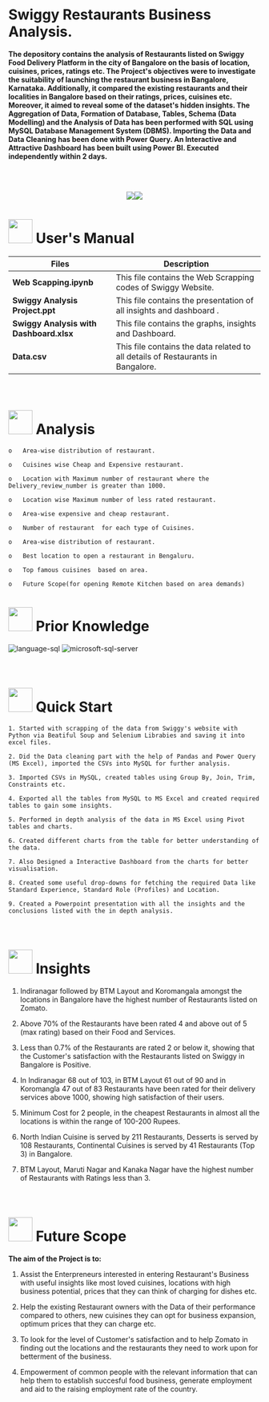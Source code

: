 # <h>  **Swiggy Restaurants Business Analysis.**

**The depository contains the analysis of Restaurants listed on Swiggy Food Delivery Platform in the city of Bangalore on the basis of location, cuisines, prices, ratings etc. The Project's objectives were to investigate the suitability of launching the restaurant business in Bangalore, Karnataka. Additionally, it compared the existing restaurants and their localities in Bangalore based on their ratings, prices, cuisines etc. Moreover, it aimed to reveal some of the dataset's hidden insights. The Aggregation of Data, Formation of Database, Tables, Schema (Data Modelling) and the Analysis of Data has been performed with SQL using MySQL Database Management System (DBMS). Importing the Data and Data Cleaning has been done with Power Query. An Interactive and Attractive Dashboard has been built using Power BI. Executed independently within 2 days.**




<br>
<br>
<p align="center"><a><img src="https://forthebadge.com/images/badges/built-with-love.svg"><img src="https://user-images.githubusercontent.com/106439762/181936448-9314e858-4251-46d6-b4d1-35a4c29e9c19.svg"></a></p>

#  <img src="https://user-images.githubusercontent.com/106439762/181935629-b3c47bd3-77fb-4431-a11c-ff8ba0942b63.gif" width="48" height="48"> **User's Manual**

| Files| Description |
| ------------- | ------------- |
| **Web Scapping.ipynb** | This file contains the Web Scrapping codes of Swiggy Website. |
| **Swiggy Analysis Project.ppt** | This file contains the presentation of all insights and dashboard . |
| **Swiggy Analysis with Dashboard.xlsx** | This file contains the graphs, insights and Dashboard. |
| **Data.csv**  | This file contains the data related to all details of  Restaurants in Bangalore.   |
<br>


#  <img src=https://user-images.githubusercontent.com/106439762/178428775-03d67679-9aa4-4b08-91e9-6eb6ed8faf66.gif  width="48" height="48"> Analysis
   
    

    o	Area-wise distribution of restaurant.
  
    o	Cuisines wise Cheap and Expensive restaurant.
  
    o	Location with Maximum number of restaurant where the Delivery_review_number is greater than 1000.
  
    o	Location wise Maximum number of less rated restaurant.
  
    o	Area-wise expensive and cheap restaurant.
  
    o	Number of restaurant  for each type of Cuisines.
  
    o	Area-wise distribution of restaurant.
  
    o	Best location to open a restaurant in Bengaluru.  
  
    o	Top famous cuisines  based on area. 
  
    o	Future Scope(for opening Remote Kitchen based on area demands)



#  <img src=https://user-images.githubusercontent.com/106439762/178803205-47a08ce7-2187-4f96-b301-a2b68690619a.gif width="48" height="48" > Prior Knowledge
![language-sql](https://user-images.githubusercontent.com/106439762/181936585-d44c5f7c-2a7b-4d35-ad8a-61dcbded1a5e.svg)
![microsoft-sql-server](https://user-images.githubusercontent.com/106439762/181936612-f96e085e-2d4b-4bc0-8347-1f3e0a894395.svg)









<br>

# <img src="https://user-images.githubusercontent.com/106439762/181937125-2a4b22a3-f8a9-4226-bbd3-df972f9dbbc4.gif" width="48" height="48" > Quick Start

    1. Started with scrapping of the data from Swiggy's website with Python via Beatiful Soup and Selenium Librabies and saving it into excel files.
    
    2. Did the Data cleaning part with the help of Pandas and Power Query (MS Excel), imported the CSVs into MySQL for further analysis. 
 
    3. Imported CSVs in MySQL, created tables using Group By, Join, Trim, Constraints etc.
    
    4. Exported all the tables from MySQL to MS Excel and created required tables to gain some insights.
    
    5. Performed in depth analysis of the data in MS Excel using Pivot tables and charts.
    
    6. Created different charts from the table for better understanding of the data.
    
    7. Also Designed a Interactive Dashboard from the charts for better visualisation.
    
    8. Created some useful drop-downs for fetching the required Data like Standard Experience, Standard Role (Profiles) and Location.
    
    9. Created a Powerpoint presentation with all the insights and the conclusions listed with the in depth analysis.
   
    


<br>

# <img src="https://user-images.githubusercontent.com/108053296/185756908-fbb62168-d923-48f2-992f-b8e2fde848fe.gif" width="48" height="48" > Insights
   
   1. Indiranagar followed by BTM Layout and Koromangala amongst the locations in Bangalore have the highest number of Restaurants listed on Zomato.
   
   2. Above 70% of the Restaurants have been rated 4 and above out of 5 (max rating) based on their Food and Services.
   
   3. Less than 0.7% of the Restaurants are rated 2 or below it, showing that the Customer's satisfaction with the Restaurants listed on Swiggy in Bangalore is Positive.
   
   4. In Indiranagar 68 out of 103, in BTM Layout 61 out of 90 and in Koromangla 47 out of 83 Restaurants have been rated for their delivery services above 1000, showing high satisfaction of their users.
   
   5. Minimum Cost for 2 people, in the cheapest Restaurants in almost all the locations is within the range of 100-200 Rupees.
   
   6. North Indian Cuisine is served by 211 Restaurants, Desserts is served by 108 Restaurants, Continental Cuisines is served by 41 Restaurants (Top 3) in Bangalore.
   
   7. BTM Layout, Maruti Nagar and Kanaka Nagar have the highest number of Restaurants with Ratings less than 3.
   <br>
   
   
   #  <img src=https://user-images.githubusercontent.com/106439762/178803205-47a08ce7-2187-4f96-b301-a2b68690619a.gif width="48" height="48" > Future Scope
   
   <B> The aim of the Project is to: </B>
   
   1. Assist the Enterpreneurs interested in entering Restaurant's Business with useful insights like most loved cuisines, locations with high business potential, prices that they can think of charging for dishes etc. 
   
   2. Help the existing Restaurant owners with the Data of their performance compared to others, new cuisines they can opt for business expansion, optimum prices that they can charge etc.
   
   3. To look for the level of Customer's satisfaction and to help Zomato in finding out the locations and the restaurants they need to work upon for betterment of the business.
   
   4. Empowerment of common people with the relevant information that can help them to establish succesful food business, generate employment and aid to the raising employment rate of the country. 
    

   
 

<!--  # <img src=https://user-images.githubusercontent.com/106439762/178809088-a2d780ad-94f5-4a58-9203-7716d4b2cbf4.gif width="48" height="48"> About Me
I'm an aspiring data analyst...


#  <img src=https://user-images.githubusercontent.com/106439762/178810087-8f7f8272-0cb8-40cb-a14c-be475569cf7d.gif width="48" height="48"> Links

<a href="https://www.linkedin.com/in/mayank-rai-08a363137/" ><img src="https://user-images.githubusercontent.com/106439762/182037233-49248ea9-c7a4-4f55-9fe4-5fe24e5ef160.png" width="48" height="48"> 
